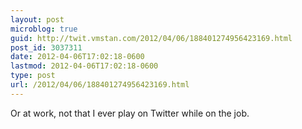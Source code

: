 ```yaml
---
layout: post
microblog: true
guid: http://twit.vmstan.com/2012/04/06/188401274956423169.html
post_id: 3037311
date: 2012-04-06T17:02:18-0600
lastmod: 2012-04-06T17:02:18-0600
type: post
url: /2012/04/06/188401274956423169.html
---
```

Or at work, not that I ever play on Twitter while on the job.
